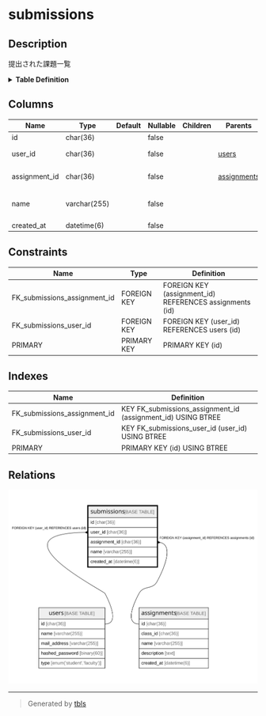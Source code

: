 # submissions

## Description

提出された課題一覧

<details>
<summary><strong>Table Definition</strong></summary>

```sql
CREATE TABLE `submissions` (
  `id` char(36) COLLATE utf8mb4_bin NOT NULL,
  `user_id` char(36) COLLATE utf8mb4_bin NOT NULL,
  `assignment_id` char(36) COLLATE utf8mb4_bin NOT NULL,
  `name` varchar(255) COLLATE utf8mb4_bin NOT NULL,
  `created_at` datetime(6) NOT NULL,
  PRIMARY KEY (`id`),
  KEY `FK_submissions_user_id` (`user_id`),
  KEY `FK_submissions_assignment_id` (`assignment_id`),
  CONSTRAINT `FK_submissions_assignment_id` FOREIGN KEY (`assignment_id`) REFERENCES `assignments` (`id`),
  CONSTRAINT `FK_submissions_user_id` FOREIGN KEY (`user_id`) REFERENCES `users` (`id`)
) ENGINE=InnoDB DEFAULT CHARSET=utf8mb4 COLLATE=utf8mb4_bin
```

</details>

## Columns

| Name          | Type         | Default | Nullable | Children | Parents                       | Comment            |
| ------------- | ------------ | ------- | -------- | -------- | ----------------------------- | ------------------ |
| id            | char(36)     |         | false    |          |                               |                    |
| user_id       | char(36)     |         | false    |          | [users](users.md)             | 提出した学生のID          |
| assignment_id | char(36)     |         | false    |          | [assignments](assignments.md) | 対象課題のID            |
| name          | varchar(255) |         | false    |          |                               | 提出したファイル名          |
| created_at    | datetime(6)  |         | false    |          |                               |                    |

## Constraints

| Name                         | Type        | Definition                                              |
| ---------------------------- | ----------- | ------------------------------------------------------- |
| FK_submissions_assignment_id | FOREIGN KEY | FOREIGN KEY (assignment_id) REFERENCES assignments (id) |
| FK_submissions_user_id       | FOREIGN KEY | FOREIGN KEY (user_id) REFERENCES users (id)             |
| PRIMARY                      | PRIMARY KEY | PRIMARY KEY (id)                                        |

## Indexes

| Name                         | Definition                                                   |
| ---------------------------- | ------------------------------------------------------------ |
| FK_submissions_assignment_id | KEY FK_submissions_assignment_id (assignment_id) USING BTREE |
| FK_submissions_user_id       | KEY FK_submissions_user_id (user_id) USING BTREE             |
| PRIMARY                      | PRIMARY KEY (id) USING BTREE                                 |

## Relations

![er](submissions.svg)

---

> Generated by [tbls](https://github.com/k1LoW/tbls)
